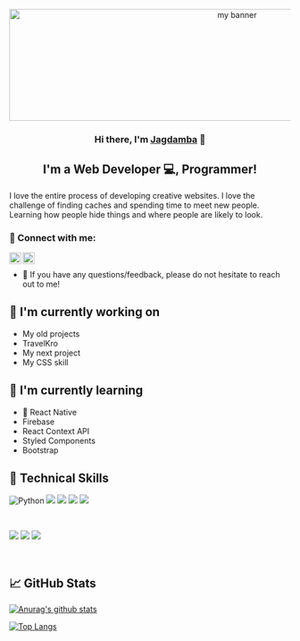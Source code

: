 <p align="center">
  <img width="800" height="200" src="https://github.com/jagdtri2003/jagdtri2003/assets/54079135/e65a03b1-2d1e-4627-86d9-d84715e0396a.png"       alt="my banner">
</p>

<h3 align="center">
Hi there, I'm <a href="https://www.yushi.dev/" target="_blank" rel="noreferrer">Jagdamba</a> 👋
</h3>

<h2 align="center">
I'm a Web Developer 💻, Programmer!
</h2> 

I love the entire process of developing creative websites. I love the challenge of finding caches and spending time to meet new people. Learning how people hide things and where people are likely to look.

### 🤝 Connect with me:

<a href="https://www.linkedin.com/in/jagdamba-tripathi/"><img align="left" src="https://raw.githubusercontent.com/yushi1007/yushi1007/main/images/linkedin.svg" alt="Yu Shi | LinkedIn" width="21px"/></a>
<a href="https://instagram.com/me_shubham_official"><img align="left" src="https://raw.githubusercontent.com/yushi1007/yushi1007/main/images/instagram.svg" alt="Yu Shi | Instagram" width="21px"/></a>
</br>
- 💬 If you have any questions/feedback, please do not hesitate to reach out to me!

## 🔭 I'm currently working on

- My old projects
- TravelKro
- My next project
- My CSS skill

## 🌱 I'm currently learning

- 📱 React Native
- Firebase
- React Context API
- Styled Components
- Bootstrap  

## 💼 Technical Skills

![Python](https://img.shields.io/badge/python-3670A0?style=flat&logo=python&logoColor=ffdd54)
![](https://img.shields.io/badge/Code-React-informational?style=flat&logo=react&color=61DAFB)
![](https://img.shields.io/badge/Code-JavaScript-informational?style=flat&logo=JavaScript&color=F7DF1E)
![](https://img.shields.io/badge/Code-HTML5-informational?style=flat&logo=HTML5&color=E34F26)
![](https://img.shields.io/badge/Code-SQLite-informational?style=flat&logo=SQLite&color=003B57)

</br>

![](https://img.shields.io/badge/Style-Bootstrap-informational?style=flat&logo=Bootstrap&color=7952B3)
![](https://img.shields.io/badge/Style-CSS3-informational?style=flat&logo=CSS3&color=1572B6)
![](https://img.shields.io/badge/Style-styled--components-informational?style=flat&logo=styled-components&color=DB7093)


</br>

## 📈 GitHub Stats 

[![Anurag's github stats](https://github-readme-stats.vercel.app/api?username=jagdtri2003)](https://github.com/jagdtri2003)

[![Top Langs](https://github-readme-stats.vercel.app/api/top-langs/?username=jagdtri2003&layout=compact)](https://github.com/jagdtri2003)

